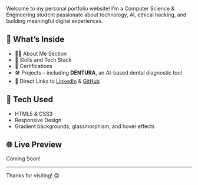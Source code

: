 

Welcome to my personal portfolio website! I'm a Computer Science & Engineering student passionate about technology, AI, ethical hacking, and building meaningful digital experiences.

## 🚀 What’s Inside

- 👩‍💻 About Me Section
- 🌟 Skills and Tech Stack
- 🧠 Certifications
- 🛠️ Projects – including **DENTURA**, an AI-based dental diagnostic tool
- 🔗 Direct Links to [LinkedIn](https://linkedin.com/in/sumayya-riaz-ahmad-73321a280) & [GitHub](https://github.com/SUMAYYARIYAZ)

## 🎯 Tech Used

- HTML5 & CSS3
- Responsive Design
- Gradient backgrounds, glassmorphism, and hover effects

## 🌐 Live Preview

Coming Soon!

---

Thanks for visiting! 😊
